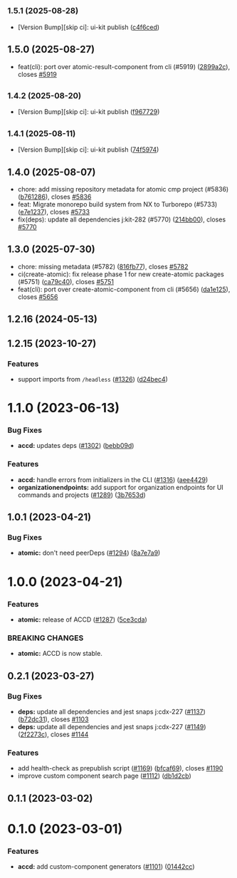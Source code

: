 ## <small>1.5.1 (2025-08-28)</small>

* [Version Bump][skip ci]: ui-kit publish ([c4f6ced](https://github.com/coveo/ui-kit/commits/c4f6ced))



## 1.5.0 (2025-08-27)

* feat(cli): port over atomic-result-component from cli  (#5919) ([2899a2c](https://github.com/coveo/ui-kit/commits/2899a2c)), closes [#5919](https://github.com/coveo/ui-kit/issues/5919)



## <small>1.4.2 (2025-08-20)</small>

* [Version Bump][skip ci]: ui-kit publish ([f967729](https://github.com/coveo/ui-kit/commits/f967729))



## <small>1.4.1 (2025-08-11)</small>

* [Version Bump][skip ci]: ui-kit publish ([74f5974](https://github.com/coveo/ui-kit/commits/74f5974))



## 1.4.0 (2025-08-07)

* chore: add missing repository metadata for atomic cmp project (#5836) ([b761286](https://github.com/coveo/ui-kit/commits/b761286)), closes [#5836](https://github.com/coveo/ui-kit/issues/5836)
* feat: Migrate monorepo build system from NX to Turborepo (#5733) ([e7e1237](https://github.com/coveo/ui-kit/commits/e7e1237)), closes [#5733](https://github.com/coveo/ui-kit/issues/5733)
* fix(deps): update all dependencies j:kit-282 (#5770) ([214bb00](https://github.com/coveo/ui-kit/commits/214bb00)), closes [#5770](https://github.com/coveo/ui-kit/issues/5770)



## 1.3.0 (2025-07-30)

* chore: missing metadata (#5782) ([816fb77](https://github.com/coveo/ui-kit/commits/816fb77)), closes [#5782](https://github.com/coveo/ui-kit/issues/5782)
* ci(create-atomic): fix release phase 1 for new create-atomic packages (#5751) ([ca79c40](https://github.com/coveo/ui-kit/commits/ca79c40)), closes [#5751](https://github.com/coveo/ui-kit/issues/5751)
* feat(cli): port over create-atomic-component from cli  (#5656) ([da1e125](https://github.com/coveo/ui-kit/commits/da1e125)), closes [#5656](https://github.com/coveo/ui-kit/issues/5656)



## 1.2.16 (2024-05-13)

## 1.2.15 (2023-10-27)

### Features

- support imports from `/headless` ([#1326](https://github.com/coveo/cli/issues/1326)) ([d24bec4](https://github.com/coveo/cli/commits/d24bec48e5050ffdbba406fe130a7f7a83ca9b95))

# 1.1.0 (2023-06-13)

### Bug Fixes

- **accd:** updates deps ([#1302](https://github.com/coveo/cli/issues/1302)) ([bebb09d](https://github.com/coveo/cli/commits/bebb09dca354cb33efaceffe844706d191a400c5))

### Features

- **accd:** handle errors from initializers in the CLI ([#1316](https://github.com/coveo/cli/issues/1316)) ([aee4429](https://github.com/coveo/cli/commits/aee4429bb83362a426ddb3f1f1f7b81c6b3be367))
- **organizationendpoints:** add support for organization endpoints for UI commands and projects ([#1289](https://github.com/coveo/cli/issues/1289)) ([3b7653d](https://github.com/coveo/cli/commits/3b7653dbf1b59015afb4575bd265ec0a91b2bcef))

## 1.0.1 (2023-04-21)

### Bug Fixes

- **atomic:** don't need peerDeps ([#1294](https://github.com/coveo/cli/issues/1294)) ([8a7e7a9](https://github.com/coveo/cli/commits/8a7e7a9ae60b3837d2e3820d1af824756e4db549))

# 1.0.0 (2023-04-21)

### Features

- **atomic:** release of ACCD ([#1287](https://github.com/coveo/cli/issues/1287)) ([5ce3cda](https://github.com/coveo/cli/commits/5ce3cda28a7a68ec1cef34e49f60b8f1e82da4b0))

### BREAKING CHANGES

- **atomic:** ACCD is now stable.

## 0.2.1 (2023-03-27)

### Bug Fixes

- **deps:** update all dependencies and jest snaps j:cdx-227 ([#1137](https://github.com/coveo/cli/issues/1137)) ([b72dc31](https://github.com/coveo/cli/commits/b72dc314043174ef9afaadb03e066c8830d7acc1)), closes [#1103](https://github.com/coveo/cli/issues/1103)
- **deps:** update all dependencies and jest snaps j:cdx-227 ([#1149](https://github.com/coveo/cli/issues/1149)) ([2f2273c](https://github.com/coveo/cli/commits/2f2273c7d86f2a2a8414ebbdf8cddb800c888e96)), closes [#1144](https://github.com/coveo/cli/issues/1144)

### Features

- add health-check as prepublish script ([#1169](https://github.com/coveo/cli/issues/1169)) ([bfcaf69](https://github.com/coveo/cli/commits/bfcaf69497a42c10a43c2dd0435a82313d04bcbc)), closes [#1190](https://github.com/coveo/cli/issues/1190)
- improve custom component search page ([#1112](https://github.com/coveo/cli/issues/1112)) ([db1d2cb](https://github.com/coveo/cli/commits/db1d2cbf6bad6ecd3413e73d33d6ee400e5b8ade))

## 0.1.1 (2023-03-02)

# 0.1.0 (2023-03-01)

### Features

- **accd:** add custom-component generators ([#1101](https://github.com/coveo/cli/issues/1101)) ([01442cc](https://github.com/coveo/cli/commits/01442ccdb7065c1e9ca5852084f846f2814501d0))
